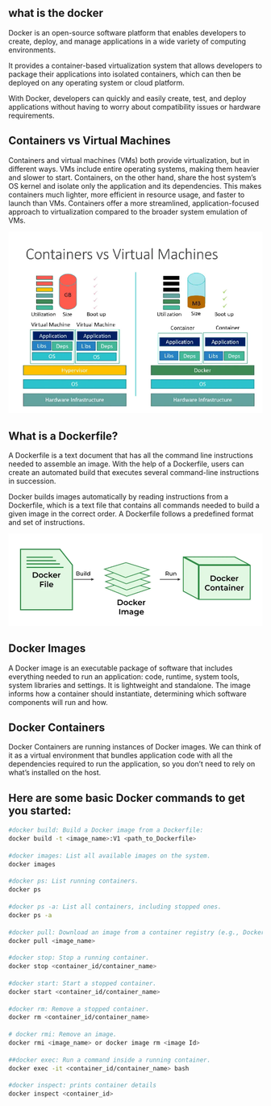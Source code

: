 ## what is the docker
Docker is an open-source software platform that enables developers to create, deploy, and manage applications in a wide variety of computing environments.

It provides a container-based virtualization system that allows developers to package their applications into isolated containers, which can then be deployed on any operating system or cloud platform.

With Docker, developers can quickly and easily create, test, and deploy applications without having to worry about compatibility issues or hardware requirements.

## Containers vs Virtual Machines
Containers and virtual machines (VMs) both provide virtualization, but in different ways. VMs include entire operating systems, making them heavier and slower to start. Containers, on the other hand, share the host system’s OS kernel and isolate only the application and its dependencies. This makes containers much lighter, more efficient in resource usage, and faster to launch than VMs. Containers offer a more streamlined, application-focused approach to virtualization compared to the broader system emulation of VMs.

![alt text](image.png)

## What is a Dockerfile?
A Dockerfile is a text document that has all the command line instructions needed to assemble an image. With the help of a Dockerfile, users can create an automated build that executes several command-line instructions in succession.

Docker builds images automatically by reading instructions from a Dockerfile, which is a text file that contains all commands needed to build a given image in the correct order. A Dockerfile follows a predefined format and set of instructions.

![alt text](image-1.png)

## Docker Images

A Docker image is an executable package of software that includes everything needed to run an application: code, runtime, system tools, system libraries and settings. It is lightweight and standalone. The image informs how a container should instantiate, determining which software components will run and how.

## Docker Containers

Docker Containers are running instances of Docker images. We can think of it as a virtual environment that bundles application code with all the dependencies required to run the application, so you don’t need to rely on what’s installed on the host.


## Here are some basic Docker commands to get you started:

```sh
#docker build: Build a Docker image from a Dockerfile:
docker build -t <image_name>:V1 <path_to_Dockerfile>

#docker images: List all available images on the system.
docker images

#docker ps: List running containers.
docker ps

#docker ps -a: List all containers, including stopped ones.
docker ps -a

#docker pull: Download an image from a container registry (e.g., Docker Hub).
docker pull <image_name>

#docker stop: Stop a running container.
docker stop <container_id/container_name>

#docker start: Start a stopped container.
docker start <container_id/container_name>

#docker rm: Remove a stopped container.
docker rm <container_id/container_name>

# docker rmi: Remove an image.
docker rmi <image_name> or docker image rm <image Id>

##docker exec: Run a command inside a running container.
docker exec -it <container_id/container_name> bash

#docker inspect: prints container details
docker inspect <container_id>
```


